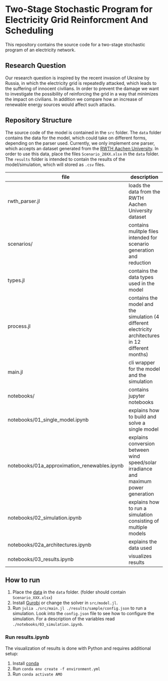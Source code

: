 # Two-Stage Stochastic Program for Electricity Grid Reinforcment And Scheduling

This repository contains the source code for a two-stage stochastic program of
an electricity network.

## Research Question

Our research question is inspired by the recent invasion of Ukraine by Russia,
in which the electricity grid is repeatedly attacked, which leads to the suffering
of innocent civilians.
In order to prevent the damage we want to investigate the possibility of
reinforcing the grid in a way that minimizes the impact on civilians.
In addition we compare how an increase of renewable energy sources would affect
such attacks.

## Repository Structure

The source code of the model is contained in the `src` folder.
The `data` folder contains the data for the model, which could take on different
forms, depending on the parser used. Currently, we only implement one parser,
which accepts an dataset generated from the [RWTH Aachen University](https://www.iaew.rwth-aachen.de/go/id/ivfsh/?lidx=1).
In order to use this data, place the files `Scenario_20XX.xlsx` in the `data`
folder.
The `results` folder is intended to contain the results of the model/simulation,
which will stored as `.csv` files.

| file                                         | description                                                                                          |
| -------------------------------------------- | ---------------------------------------------------------------------------------------------------- |
| rwth_parser.jl                               | loads the data from the RWTH Aachen University dataset                                               |
| scenarios/                                   | contains mulitple files intended for scenario generation and reduction                               |
| types.jl                                     | contains the data types used in the model                                                            |
| process.jl                                   | contains the model and the simulation (4 different electricity architectures in 12 different months) |
| main.jl                                      | cli wrapper for the model and the simulation                                                         |
| notebooks/                                   | contains jupyter notebooks                                                                           |
| notebooks/01_single_model.ipynb              | explains how to build and solve a single model                                                       |
| notebooks/01a_approximation_renewables.ipynb | explains conversion between wind speed/solar irradiance and maximum power generation                 |
| notebooks/02_simulation.ipynb                | explains how to run a simulation consisting of multiple models                                       |
| notebooks/02a_architectures.ipynb            | explains the data used                                                                               |
| notebooks/03_results.ipynb                   | visualizes results                                                                                   |

## How to run

1. Place the [data](https://www.iaew.rwth-aachen.de/go/id/ivfsh/?lidx=1) in the
   `data` folder. (folder should contain `Scenario_XXX.xlsx`)
2. Install
   [Gurobi](https://www.gurobi.com/academia/academic-program-and-licenses/) or
   change the solver in `src/model.jl`.
3. Run `julia ./src/main.jl ./results/sample/config.json` to run a simulation.
   Look into the `config.json` file to see how to configure the simulation. For
   a description of the variables read `./notebooks/03_simulation.ipynb`.

### Run results.ipynb

The visualization of results is done with Python and requires additional setup:

1. Install [conda](https://docs.conda.io/en/latest/)
2. Run `conda env create -f environment.yml`
3. Run `conda activate AMO`
